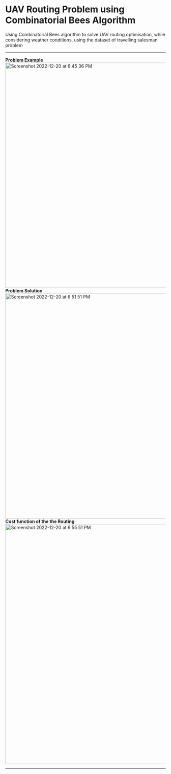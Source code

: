 # UAV Routing Problem using Combinatorial Bees Algorithm

Using Combinatorial Bees algorithm to solve UAV routing optimisation, while considering weather conditions, using the dataset of travelling salesman problem
 
---
**Problem Example** <br />
<img width="705" alt="Screenshot 2022-12-20 at 6 45 36 PM" src="https://user-images.githubusercontent.com/90036648/208678665-6e0d4441-03a1-4163-9285-dcdac31e4abf.png"> <br />
**Problem Solution** <br />
<img width="705" alt="Screenshot 2022-12-20 at 6 51 51 PM" src="https://user-images.githubusercontent.com/90036648/208678629-8bd847d1-ea1e-4659-a2c0-554485f4ef2d.png"> <br />
**Cost function of the the Routing** <br />
<img width="751" alt="Screenshot 2022-12-20 at 6 55 51 PM" src="https://user-images.githubusercontent.com/90036648/208678587-8462c62e-9a4f-4d1b-b546-98192f07621a.png"> <br />

---
